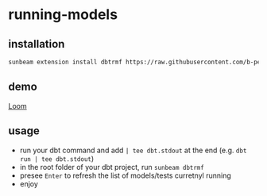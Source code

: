 # running-models

## installation

```bash
sunbeam extension install dbtrmf https://raw.githubusercontent.com/b-per/sunbeam-bper-extensions/main/dbt/running-models-file/sunbeam-extension
```

## demo

[Loom](https://www.loom.com/share/7441838e3b4f40019cb9422794587f4d?sid=0d1384e8-ab34-4a99-a4d8-5a4e3c67e007)

## usage

- run your dbt command and add `| tee dbt.stdout` at the end (e.g. `dbt run | tee dbt.stdout`)
- in the root folder of your dbt project, run `sunbeam dbtrmf`
- presee `Enter` to refresh the list of models/tests curretnyl running
- enjoy
